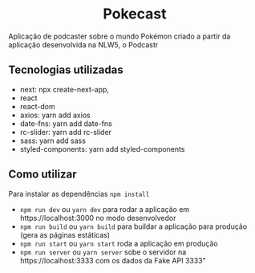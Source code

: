<h1 align="center">Pokecast</h1>
Aplicação de podcaster sobre o mundo Pokémon criado a partir da aplicação desenvolvida na NLW5, o Podcastr

## Tecnologias utilizadas

- next: npx create-next-app,
- react
- react-dom
- axios: yarn add axios
- date-fns: yarn add date-fns
- rc-slider: yarn add rc-slider
- sass: yarn add sass
- styled-components: yarn add styled-components

## Como utilizar

Para instalar as dependências ```npm install```

- ```npm run dev``` ou ```yarn dev```  para rodar a aplicação em https://localhost:3000 no modo desenvolvedor
- ```npm run build``` ou ```yarn build``` para buildar a aplicação para produção (gera as páginas estáticas)
- ```npm run start``` ou ```yarn start``` roda a aplicação em produção
- ```npm run server``` ou ```yarn server``` sobe o servidor na https://localhost:3333 com os dados da Fake API 3333"

